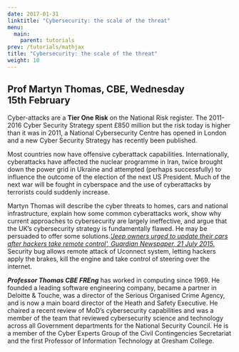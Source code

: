 ```yaml
---
date: 2017-01-31
linktitle: "Cybersecurity: the scale of the threat"
menu:
  main:
    parent: tutorials
prev: /tutorials/mathjax
title: "Cybersecurity: the scale of the threat"
weight: 10
---
```


## **Prof Martyn Thomas, CBE, Wednesday 15th February**

Cyber-attacks are a **Tier One Risk** on the National Risk register. The 2011-2016 Cyber Security Strategy spent £850 million but the risk today is higher than it was in 2011, a National Cybersecurity Centre has opened in London and a new Cyber Security Strategy has recently been published.

Most countries now have offensive cyberattack capabilities. Internationally, cyberattacks have affected the nuclear programme in Iran, twice brought down the power grid in Ukraine and attempted (perhaps successfully) to influence the outcome of the election of the next US President. Much of the next war will be fought in cyberspace and the use of cyberattacks by terrorists could suddenly increase.

Martyn Thomas will describe the cyber threats to homes, cars and national infrastructure, explain how some common cyberattacks work, show why current approaches to cybersecurity are largely ineffective, and argue that the UK’s cybersecurity strategy is fundamentally flawed. He may be persuaded to offer some solutions.[*'Jeep owners urged to update their cars after hackers take remote control', Guardian Newspaper, 21 July 2015.*](https://www.theguardian.com/technology/2015/jul/21/jeep-owners-urged-update-car-software-hackers-remote-control) Security bug allows remote attack of Uconnect system, letting hackers apply the brakes, kill the engine and take control of steering over the internet.

***Professor Thomas CBE FREng*** has worked in computing since 1969. He founded a leading software engineering company, became a partner in Deloitte & Touche, was a director of the Serious Organised Crime Agency, and is now a main board director of the Heath and Safety Executive. He chaired a recent review of MoD’s cybersecurity capabilities and was a member of the team that reviewed cybersecurity science and technology across all Government departments for the National Security Council. He is a member of the Cyber Experts Group of the Civil Contingencies Secretariat and the first Professor of Information Technology at Gresham College.
